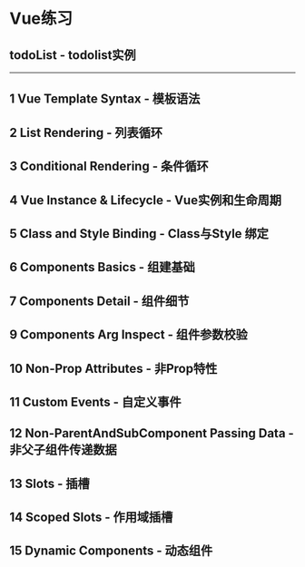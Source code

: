 # Vue练习

## todoList - todolist实例
---

## 1 Vue Template Syntax - 模板语法

## 2 List Rendering - 列表循环

## 3 Conditional Rendering - 条件循环

## 4 Vue Instance & Lifecycle - Vue实例和生命周期

## 5 Class and Style Binding - Class与Style 绑定

## 6 Components Basics - 组建基础

## 7 Components Detail - 组件细节

## 9 Components Arg Inspect - 组件参数校验

## 10 Non-Prop Attributes - 非Prop特性

## 11 Custom Events - 自定义事件

## 12 Non-ParentAndSubComponent Passing Data - 非父子组件传递数据

## 13 Slots - 插槽

## 14 Scoped Slots - 作用域插槽

## 15 Dynamic Components - 动态组件
